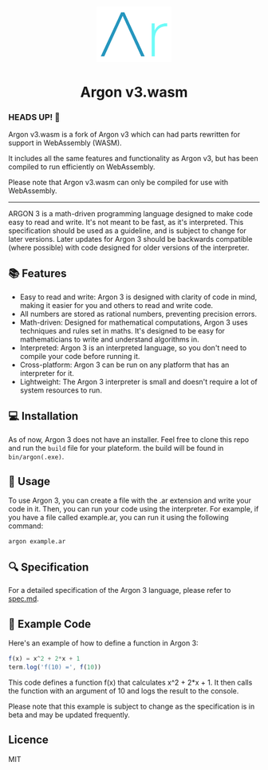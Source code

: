 <div align="center">
<p>
    <img width="150" src="logos/ArLogo.png">
</p>
<h1>Argon v3.wasm</h1>
</div>

### HEADS UP! 🙂

Argon v3.wasm is a fork of Argon v3 which can had parts rewritten for support in WebAssembly (WASM).

It includes all the same features and functionality as Argon v3, but has been compiled to run efficiently on WebAssembly.

Please note that Argon v3.wasm can only be compiled for use with WebAssembly.


---

ARGON 3 is a math-driven programming language designed to make code easy to read and write. It's not meant to be fast, as it's interpreted. This specification should be used as a guideline, and is subject to change for later versions. Later updates for Argon 3 should be backwards compatible (where possible) with code designed for older versions of the interpreter.

## 📚 Features

-   Easy to read and write: Argon 3 is designed with clarity of code in mind, making it easier for you and others to read and write code.
-   All numbers are stored as rational numbers, preventing precision errors.
-   Math-driven: Designed for mathematical computations, Argon 3 uses techniques and rules set in maths. It's designed to be easy for mathematicians to write and understand algorithms in.
-   Interpreted: Argon 3 is an interpreted language, so you don't need to compile your code before running it.
-   Cross-platform: Argon 3 can be run on any platform that has an interpreter for it.
-   Lightweight: The Argon 3 interpreter is small and doesn't require a lot of system resources to run.

## 💻 Installation

As of now, Argon 3 does not have an installer. Feel free to clone this repo and run the `build` file for your plateform. the build will be found in `bin/argon(.exe)`.

## 📖 Usage

To use Argon 3, you can create a file with the .ar extension and write your code in it. Then, you can run your code using the interpreter. For example, if you have a file called example.ar, you can run it using the following command:

```
argon example.ar
```

## 🔍 Specification

For a detailed specification of the Argon 3 language, please refer to [spec.md](spec.md).

## 🚀 Example Code

Here's an example of how to define a function in Argon 3:

```javascript
f(x) = x^2 + 2*x + 1
term.log('f(10) =', f(10))
```

This code defines a function f(x) that calculates x^2 + 2\*x + 1. It then calls the function with an argument of 10 and logs the result to the console.

Please note that this example is subject to change as the specification is in beta and may be updated frequently.

## Licence

MIT
